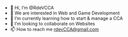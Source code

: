 - 👋 Hi, I’m @RdeVCCA
- 👀 We are interested in Web and Game Development
- 🌱 I’m currently learning how to start & manage a CCA
- 💞️ I’m looking to collaborate on Websites
- 📫 How to reach me rdevCCA@gmail.com

<!---
RdeVCCA/RdeVCCA is a ✨ special ✨ repository because its `README.md` (this file) appears on your GitHub profile.
You can click the Preview link to take a look at your changes.
--->
